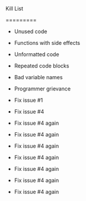 Kill List

=========

* Unused code

* Functions with side effects

* Unformatted code

* Repeated code blocks

* Bad variable names


* Programmer grievance
* Fix issue #1
* Fix issue #4
* Fix issue #4 again
* Fix issue #4 again
* Fix issue #4 again
* Fix issue #4 again
* Fix issue #4 again
* Fix issue #4 again
* Fix issue #4 again
